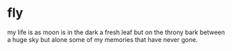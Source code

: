 # fly
my life is as moon is in the dark
a fresh leaf but on the throny bark
between a huge sky but alone
some of my memories that have never gone.
